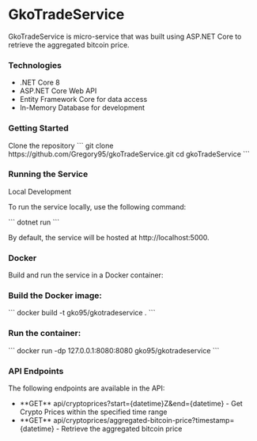 <h1>GkoTradeService</h1>

<p>GkoTradeService is micro-service that was built using ASP.NET Core to retrieve the aggregated bitcoin price.</p>

<h3>Technologies</h3>
<ul>
  <li>.NET Core 8</li>
  <li>ASP.NET Core Web API</li>
  <li>Entity Framework Core for data access</li>
  <li>In-Memory Database for development</li>
</ul>

<h3>Getting Started</h3>
Clone the repository
```
git clone https://github.com/Gregory95/gkoTradeService.git
cd gkoTradeService
```

<h3>Running the Service</h3>
<p>Local Development</p>

<p>To run the service locally, use the following command:</p>
```
dotnet run
```
<p>By default, the service will be hosted at http://localhost:5000.</p>


<h3>Docker</h3>
<p>Build and run the service in a Docker container:</p>

<h3>Build the Docker image:</h3>
```
docker build -t gko95/gkotradeservice .
```

<h3>Run the container:</h3>
```
docker run -dp 127.0.0.1:8080:8080 gko95/gkotradeservice
```

<h3>API Endpoints</h3>
The following endpoints are available in the API:

<ul>
  <li>**GET** api/cryptoprices?start={datetime}Z&end={datetime} - Get Crypto Prices within the specified time range</li>
  <li>**GET** api/cryptoprices/aggregated-bitcoin-price?timestamp={datetime} - Retrieve the aggregated bitcoin price</li>
</ul>


